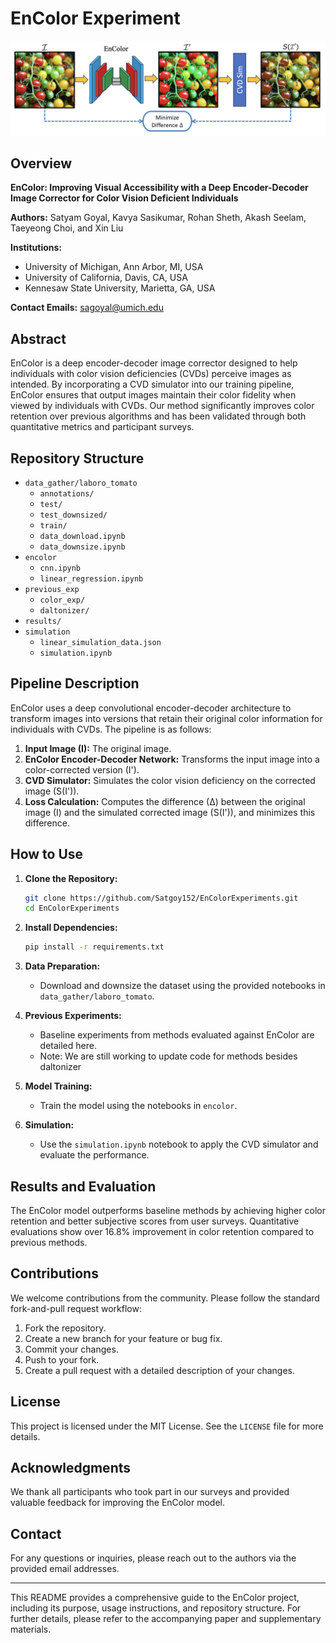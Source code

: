 # EnColor Experiment

![1719816906980](image/README/1719816906980.png)

## Overview

**EnColor: Improving Visual Accessibility with a Deep Encoder-Decoder Image Corrector for Color Vision Deficient Individuals**

**Authors:** Satyam Goyal, Kavya Sasikumar, Rohan Sheth, Akash Seelam, Taeyeong Choi, and Xin Liu

**Institutions:**

- University of Michigan, Ann Arbor, MI, USA
- University of California, Davis, CA, USA
- Kennesaw State University, Marietta, GA, USA

**Contact Emails:** sagoyal@umich.edu

## Abstract

EnColor is a deep encoder-decoder image corrector designed to help individuals with color vision deficiencies (CVDs) perceive images as intended. By incorporating a CVD simulator into our training pipeline, EnColor ensures that output images maintain their color fidelity when viewed by individuals with CVDs. Our method significantly improves color retention over previous algorithms and has been validated through both quantitative metrics and participant surveys.

## Repository Structure

- `data_gather/laboro_tomato`
  - `annotations/`
  - `test/`
  - `test_downsized/`
  - `train/`
  - `data_download.ipynb`
  - `data_downsize.ipynb`
- `encolor`
  - `cnn.ipynb`
  - `linear_regression.ipynb`
- `previous_exp`
  - `color_exp/`
  - `daltonizer/`
- `results/`
- `simulation`
  - `linear_simulation_data.json`
  - `simulation.ipynb`

## Pipeline Description

EnColor uses a deep convolutional encoder-decoder architecture to transform images into versions that retain their original color information for individuals with CVDs. The pipeline is as follows:

1. **Input Image (I):** The original image.
2. **EnColor Encoder-Decoder Network:** Transforms the input image into a color-corrected version (I').
3. **CVD Simulator:** Simulates the color vision deficiency on the corrected image (S(I')).
4. **Loss Calculation:** Computes the difference (∆) between the original image (I) and the simulated corrected image (S(I')), and minimizes this difference.

## How to Use

1. **Clone the Repository:**

   ```bash
   git clone https://github.com/Satgoy152/EnColorExperiments.git
   cd EnColorExperiments
   ```
2. **Install Dependencies:**

   ```bash
   pip install -r requirements.txt
   ```
3. **Data Preparation:**

   - Download and downsize the dataset using the provided notebooks in `data_gather/laboro_tomato`.
4. **Previous Experiments:**
   - Baseline experiments from methods evaluated against EnColor are detailed here. 
   - Note: We are still working to update code for methods besides daltonizer
5. **Model Training:**

   - Train the model using the notebooks in `encolor`.
6. **Simulation:**

   - Use the `simulation.ipynb` notebook to apply the CVD simulator and evaluate the performance.

## Results and Evaluation

The EnColor model outperforms baseline methods by achieving higher color retention and better subjective scores from user surveys. Quantitative evaluations show over 16.8% improvement in color retention compared to previous methods.

## Contributions

We welcome contributions from the community. Please follow the standard fork-and-pull request workflow:

1. Fork the repository.
2. Create a new branch for your feature or bug fix.
3. Commit your changes.
4. Push to your fork.
5. Create a pull request with a detailed description of your changes.

## License

This project is licensed under the MIT License. See the `LICENSE` file for more details.

## Acknowledgments

We thank all participants who took part in our surveys and provided valuable feedback for improving the EnColor model.

## Contact

For any questions or inquiries, please reach out to the authors via the provided email addresses.

---

This README provides a comprehensive guide to the EnColor project, including its purpose, usage instructions, and repository structure. For further details, please refer to the accompanying paper and supplementary materials.
